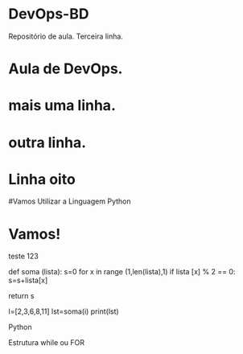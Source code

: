 # DevOps-BD
Repositório de aula.
Terceira linha.

# Aula de DevOps.
# mais uma linha.
# outra linha.
# Linha oito
#Vamos Utilizar a Linguagem Python 
# Vamos!
teste 123

def soma (lista):
   s=0
   for x in range (1,len(lista),1)
   if lista [x] % 2 == 0:
   s=s+lista[x]
   
 return s
 
l=[2,3,6,8,11]
lst=soma(i)
print(lst)

Python 


Estrutura while ou FOR
